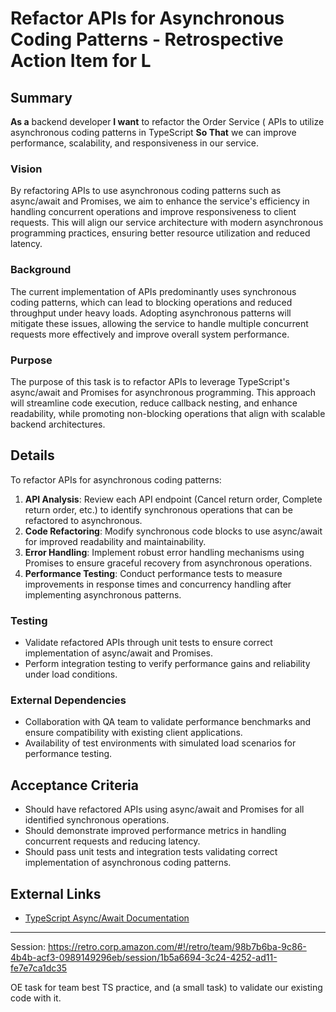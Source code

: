 
# Refactor  APIs for Asynchronous Coding Patterns - Retrospective Action Item for L
## Summary
**As a** backend developer **I want** to refactor the   Order Service ( APIs to utilize asynchronous coding patterns in TypeScript **So That** we can improve performance, scalability, and responsiveness in our service.

### Vision
By refactoring  APIs to use asynchronous coding patterns such as async/await and Promises, we aim to enhance the service's efficiency in handling concurrent operations and improve responsiveness to client requests. This will align our service architecture with modern asynchronous programming practices, ensuring better resource utilization and reduced latency.

### Background
The current implementation of  APIs predominantly uses synchronous coding patterns, which can lead to blocking operations and reduced throughput under heavy loads. Adopting asynchronous patterns will mitigate these issues, allowing the service to handle multiple concurrent requests more effectively and improve overall system performance.

### Purpose
The purpose of this task is to refactor  APIs to leverage TypeScript's async/await and Promises for asynchronous programming. This approach will streamline code execution, reduce callback nesting, and enhance readability, while promoting non-blocking operations that align with scalable backend architectures.

## Details
To refactor  APIs for asynchronous coding patterns:
1. **API Analysis**: Review each API endpoint (Cancel return order, Complete return order, etc.) to identify synchronous operations that can be refactored to asynchronous.
2. **Code Refactoring**: Modify synchronous code blocks to use async/await for improved readability and maintainability.
3. **Error Handling**: Implement robust error handling mechanisms using Promises to ensure graceful recovery from asynchronous operations.
4. **Performance Testing**: Conduct performance tests to measure improvements in response times and concurrency handling after implementing asynchronous patterns.

### Testing
- Validate refactored APIs through unit tests to ensure correct implementation of async/await and Promises.
- Perform integration testing to verify performance gains and reliability under load conditions.

### External Dependencies
- Collaboration with QA team to validate performance benchmarks and ensure compatibility with existing client applications.
- Availability of test environments with simulated load scenarios for performance testing.

## Acceptance Criteria
- Should have refactored  APIs using async/await and Promises for all identified synchronous operations.
- Should demonstrate improved performance metrics in handling concurrent requests and reducing latency.
- Should pass unit tests and integration tests validating correct implementation of asynchronous coding patterns.

## External Links
- [TypeScript Async/Await Documentation](https://www.typescriptlang.org/docs/handbook/release-notes/typescript-1-7.html#async-await)

---
Session: https://retro.corp.amazon.com/#!/retro/team/98b7b6ba-9c86-4b4b-acf3-0989149296eb/session/1b5a6694-3c24-4252-ad11-fe7e7ca1dc35

OE task for team best TS practice, and (a small task) to validate our existing code with it.
